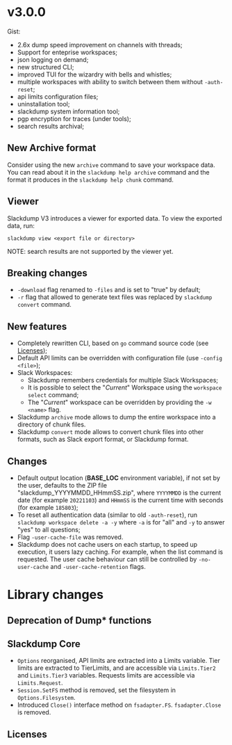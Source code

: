 # v3.0.0

Gist:
- 2.6x dump speed improvement on channels with threads;
- Support for enteprise workspaces;
- json logging on demand;
- new structured CLI;
- improved TUI for the wizardry with bells and whistles;
- multiple workspaces with ability to switch between them without `-auth-reset`;
- api limits configuration files;
- uninstallation tool;
- slackdump system information tool;
- pgp encryption for traces (under tools);
- search results archival;

## New Archive format

Consider using the new `archive` command to save your workspace data.  You can read about
it in the `slackdump help archive` command and the format it produces in the
`slackdump help chunk` command.

## Viewer

Slackdump V3 introduces a viewer for exported data.  To view the exported data, run:
```
slackdump view <export file or directory>
```

NOTE: search results are not supported by the viewer yet.


## Breaking changes

- `-download` flag renamed to `-files` and is set to "true" by default;
- `-r` flag that allowed to generate text files was replaced by
  `slackdump convert` command.

## New features

- Completely rewritten CLI, based on `go` command source code (see
  [Licenses][1]);
- Default API limits can be overridden with configuration file (use
  `-config <file>`);
- Slack Workspaces:
    - Slackdump remembers credentials for multiple Slack Workspaces;
    - It is possible to select the "_Current_" Workspace using the
      `workspace select` command;
    - The "_Current_" workspace can be overridden by providing the `-w <name>`
      flag.
- Slackdump `archive` mode allows to dump the entire workspace into a directory
  of chunk files.
- Slackdump `convert` mode allows to convert chunk files into other formats,
  such as Slack export format, or Slackdump format.

## Changes

- Default output location (**BASE_LOC** environment variable), if not set by the
  user, defaults to the ZIP file "slackdump_YYYYMMDD_HHmmSS.zip", where
  `YYYYMMDD` is the current date (for example `20221103`) and `HHmmSS` is the
  current time with seconds (for example `185803`);
- To reset all authentication data (similar to old `-auth-reset`), run
  `slackdump workspace delete -a -y` where `-a` is for "all" and `-y` to
  answer "yes" to all questions;
- Flag `-user-cache-file` was removed.
- Slackdump does not cache users on each startup, to speed up execution, it
  users lazy caching. For example, when the list command is requested.  The
  user cache behaviour can still be controlled by `-no-user-cache` and
  `-user-cache-retention` flags.


# Library changes

## Deprecation of Dump* functions

## Slackdump Core

- `Options` reorganised, API limits are extracted into a Limits variable. Tier
  limits are extracted to TierLimits, and are accessible via `Limits.Tier2` and
  `Limits.Tier3` variables. Requests limits are accessible via
  `Limits.Request`.
- `Session.SetFS` method is removed, set the filesystem in `Options.Filesystem`.
- Introduced `Close()` interface method on `fsadapter.FS`.  `fsadapter.Close` is
  removed.

## Licenses

[1]: #licenses
